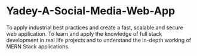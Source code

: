 # Yadey-A-Social-Media-Web-App
To apply industrial best practices and create a fast, scalable and  secure web application. To learn and apply the knowledge of full  stack development in real life projects and to understand the  in-depth working of MERN Stack applications.
